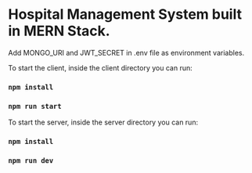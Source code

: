 # Hospital Management System built in MERN Stack.

Add MONGO_URI and JWT_SECRET in .env file as environment variables.

To start the client, inside the client directory you can run:

### `npm install`

### `npm run start`

To start the server, inside the server directory you can run:

### `npm install`

### `npm run dev`
